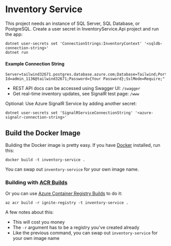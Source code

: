 # Inventory Service

This project needs an instance of SQL Server, SQL Database, or PostgreSQL. Create a user secret in InventoryService.Api project and run the app:

```
dotnet user-secrets set 'ConnectionStrings:InventoryContext' '<sqldb-connection-string>'
dotnet run
```

#### Example Connection String

```
Server=tailwind32671.postgres.database.azure.com;Database=Tailwind;Port=5432;User Id=admin_1136@tailwind32671;Password={Your Password};SslMode=Require;"
```

- REST API docs can be accessed using Swagger UI: `/swagger`
- Get real-time inventory updates, see SignalR test page: `/www`

Optional: Use Azure SignalR Service by adding another secret:

```
dotnet user-secrets set 'SignalRServiceConnectionString' '<azure-signalr-connection-string>'
```

## Build the Docker Image

Building the Docker image is pretty easy. If you have [Docker](https://docker.com) installed, run this:

```console
docker build -t inventory-service .
```

You can swap out `inventory-service` for your own image name.

### Building with [ACR Builds](https://docs.microsoft.com/en-us/azure/container-registry/container-registry-tutorial-quick-task)

Or you can use [Azure Container Registry Builds](https://docs.microsoft.com/en-us/azure/container-registry/container-registry-tutorial-quick-task) to do it:

```console
az acr build -r ignite-registry -t inventory-service .
```

A few notes about this:

- This will cost you money
- The `-r` argument has to be a registry you've created already
- Like the previous command, you can swap out `inventory-service` for your own image name
